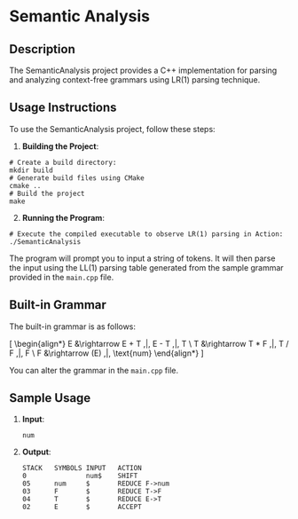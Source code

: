 
# Semantic Analysis

## Description

The SemanticAnalysis project provides a C++ implementation for parsing and analyzing context-free grammars using LR(1) parsing technique.

## Usage Instructions

To use the SemanticAnalysis project, follow these steps:

1. **Building the Project**:
```shell
# Create a build directory:
mkdir build
# Generate build files using CMake
cmake ..
# Build the project
make
```

2. **Running the Program**:
```shell
# Execute the compiled executable to observe LR(1) parsing in Action:
./SemanticAnalysis
```

   The program will prompt you to input a string of tokens. It will then parse the input using the LL(1) parsing table generated from the sample grammar provided in the `main.cpp` file.

## Built-in Grammar

The built-in grammar is as follows:

\[
\begin{align*}
E &\rightarrow E + T \,|\, E - T \,|\, T \\
T &\rightarrow T * F \,|\, T / F \,|\, F \\
F &\rightarrow (E) \,|\, \text{num}
\end{align*}
\]

You can alter the grammar in the `main.cpp` file.

## Sample Usage

1. **Input**:
   
   ```
   num
   ```
   
2. **Output**:
   ```
   STACK   SYMBOLS INPUT   ACTION
   0               num$    SHIFT
   05      num     $       REDUCE F->num
   03      F       $       REDUCE T->F
   04      T       $       REDUCE E->T
   02      E       $       ACCEPT
   ```
